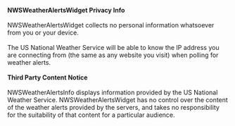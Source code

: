 <b>NWSWeatherAlertsWidget Privacy Info</b><br>
<br>
NWSWeatherAlertsWidget collects no personal information whatsoever from you or your device.<br>
<br>
The US National Weather Service will be able to know the IP address you are connecting from (the same as any website you visit) when polling for weather alerts.<br>
<br>
<b>Third Party Content Notice</b><br>
<br>
NWSWeatherAlertsInfo displays information provided by the US National Weather Service. NWSWeatherAlertsWidget has no control over the content of the weather alerts provided by the servers, and takes no responsibility for the suitability of that content for a particular audience.<br>
